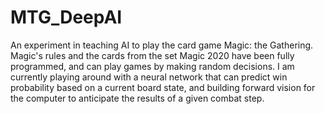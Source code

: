 # MTG_DeepAI

An experiment in teaching AI to play the card game Magic: the Gathering. Magic's rules and the cards from the set Magic 2020 have been fully programmed, and can play games by making random decisions. I am currently playing around with a neural network that can predict win probability based on a current board state, and building forward vision for the computer to anticipate the results of a given combat step.
